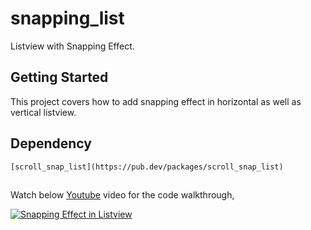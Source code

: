 # snapping_list

Listview with Snapping Effect.

## Getting Started

This project covers how to add snapping effect in horizontal as well as vertical listview.

## Dependency

	[scroll_snap_list](https://pub.dev/packages/scroll_snap_list)
	
##

Watch below [Youtube](https://www.youtube.com/watch?v=5h6NI4SuBvY) video for the code walkthrough,

[![Snapping Effect in Listview](https://img.youtube.com/vi/5h6NI4SuBvY/0.jpg)](https://www.youtube.com/watch?v=5h6NI4SuBvY)
